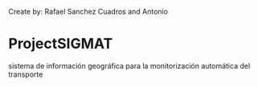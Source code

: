 Create by: Rafael Sanchez Cuadros and Antonio 
# ProjectSIGMAT
sistema de información geográfica para la monitorización automática del transporte


